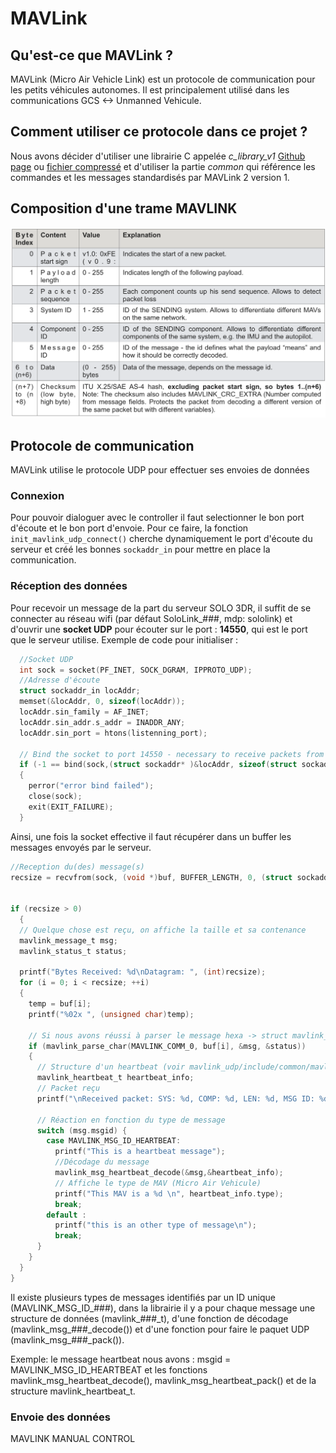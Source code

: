 # MAVLink #

## Qu'est-ce que MAVLink ? ##

MAVLink (Micro Air Vehicle Link) est un protocole de communication pour les petits véhicules autonomes. Il est principalement utilisé dans les communications GCS <-> Unmanned Vehicule.

## Comment utiliser ce protocole dans ce projet ? ##

Nous avons décider d'utiliser une librairie C appelée *c_library_v1* [Github page](https://github.com/mavlink/c_library_v1.git) ou [fichier compressé](ressources/c_library_v1-master.zip) et d'utiliser la partie *common* qui référence les commandes et les messages standardisés par MAVLink 2 version 1.

## Composition d'une trame MAVLINK ##

![Décomposition d'une trame MAVLink](ressources/mavlink_v1_trame.png)

## Protocole de communication ##

MAVLink utilise le protocole UDP pour effectuer ses envoies de données

### Connexion ###

Pour pouvoir dialoguer avec le controller il faut selectionner le bon port d'écoute et le bon port d'envoie.
Pour ce faire, la fonction `init_mavlink_udp_connect()` cherche dynamiquement le port d'écoute du serveur et créé les bonnes `sockaddr_in` pour mettre en place la communication.

### Réception des données ###

Pour recevoir un message de la part du serveur SOLO 3DR, il suffit de se connecter au réseau wifi (par défaut SoloLink_###, mdp: sololink) et d'ouvrir une **socket UDP** pour écouter sur le port : **14550**, qui est le port que le serveur utilise.
Exemple de code pour initialiser :
```C
  //Socket UDP
  int sock = socket(PF_INET, SOCK_DGRAM, IPPROTO_UDP);
  //Adresse d'écoute
  struct sockaddr_in locAddr;
  memset(&locAddr, 0, sizeof(locAddr));
  locAddr.sin_family = AF_INET;
  locAddr.sin_addr.s_addr = INADDR_ANY;
  locAddr.sin_port = htons(listenning_port);

  // Bind the socket to port 14550 - necessary to receive packets from qgroundcontrol
  if (-1 == bind(sock,(struct sockaddr* )&locAddr, sizeof(struct sockaddr)))
  {
    perror("error bind failed");
    close(sock);
    exit(EXIT_FAILURE);
  }

```

Ainsi, une fois la socket effective il faut récupérer dans un buffer les messages envoyés par le serveur.

```C
//Reception du(des) message(s)
recsize = recvfrom(sock, (void *)buf, BUFFER_LENGTH, 0, (struct sockaddr *)&gcAddr, &fromlen);


if (recsize > 0)
  {
  // Quelque chose est reçu, on affiche la taille et sa contenance
  mavlink_message_t msg;
  mavlink_status_t status;

  printf("Bytes Received: %d\nDatagram: ", (int)recsize);
  for (i = 0; i < recsize; ++i)
  {
    temp = buf[i];
    printf("%02x ", (unsigned char)temp);

    // Si nous avons réussi à parser le message hexa -> struct mavlink_message_t
    if (mavlink_parse_char(MAVLINK_COMM_0, buf[i], &msg, &status))
    {
      // Structure d'un heartbeat (voir mavlink_udp/include/common/mavlink_msg_heartbeat.h)
      mavlink_heartbeat_t heartbeat_info;
      // Packet reçu
      printf("\nReceived packet: SYS: %d, COMP: %d, LEN: %d, MSG ID: %d\n", msg.sysid, msg.compid, msg.len, msg.msgid);

      // Réaction en fonction du type de message
      switch (msg.msgid) {
        case MAVLINK_MSG_ID_HEARTBEAT:
          printf("This is a heartbeat message");
          //Décodage du message
          mavlink_msg_heartbeat_decode(&msg,&heartbeat_info);
          // Affiche le type de MAV (Micro Air Vehicule)
          printf("This MAV is a %d \n", heartbeat_info.type);
          break;
        default :
          printf("this is an other type of message\n");
          break;
      }
    }
  }
}
```
Il existe plusieurs types de messages identifiés par un ID unique (MAVLINK_MSG_ID_###), dans la librairie il y a pour chaque message une structure de données (mavlink_###\_t), d'une fonction de décodage (mavlink_msg_###\_decode()) et d'une fonction pour faire le paquet UDP (mavlink_msg_###\_pack()).

Exemple: le message heartbeat nous avons : msgid = MAVLINK_MSG_ID_HEARTBEAT et les fonctions mavlink_msg_heartbeat_decode(), mavlink_msg_heartbeat_pack() et de la structure mavlink_heartbeat_t.


### Envoie des données ###





MAVLINK MANUAL CONTROL
